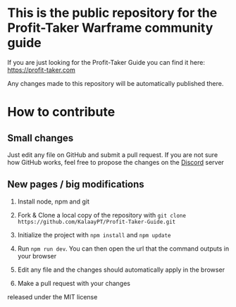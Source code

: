 # This is the public repository for the Profit-Taker Warframe community guide

If you are just looking for the Profit-Taker Guide you can find it here: https://profit-taker.com

Any changes made to this repository will be automatically published there.

# How to contribute

## Small changes

Just edit any file on GitHub and submit a pull request. If you are not sure how GitHub works, feel free to propose the changes on the [Discord](https://discord.profit-taker.com) server

## New pages / big modifications

1. Install node, npm and git

2. Fork & Clone a local copy of the repository with `git clone https://github.com/KalaayPT/Profit-Taker-Guide.git`

3. Initialize the project with `npm install` and `npm update`

4. Run `npm run dev`. You can then open the url that the command outputs in your browser

5. Edit any file and the changes should automatically apply in the browser

6. Make a pull request with your changes

released under the MIT license
